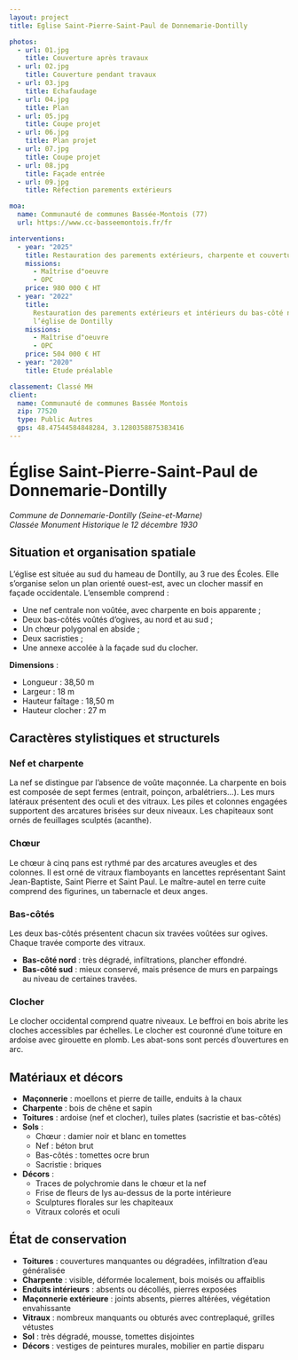 ```yaml
---
layout: project
title: Eglise Saint-Pierre-Saint-Paul de Donnemarie-Dontilly

photos:
  - url: 01.jpg
    title: Couverture après travaux
  - url: 02.jpg
    title: Couverture pendant travaux
  - url: 03.jpg
    title: Echafaudage
  - url: 04.jpg
    title: Plan
  - url: 05.jpg
    title: Coupe projet
  - url: 06.jpg
    title: Plan projet
  - url: 07.jpg
    title: Coupe projet
  - url: 08.jpg
    title: Façade entrée
  - url: 09.jpg
    title: Réfection parements extérieurs

moa:
  name: Communauté de communes Bassée-Montois (77)
  url: https://www.cc-basseemontois.fr/fr

interventions:
  - year: "2025"
    title: Restauration des parements extérieurs, charpente et couverture
    missions:
      - Maîtrise d"oeuvre
      - OPC
    price: 980 000 € HT
  - year: "2022"
    title:
      Restauration des parements extérieurs et intérieurs du bas-côté nord de
      l’église de Dontilly
    missions:
      - Maîtrise d"oeuvre
      - OPC
    price: 504 000 € HT
  - year: "2020"
    title: Etude préalable

classement: Classé MH
client:
  name: Communauté de communes Bassée Montois
  zip: 77520
  type: Public Autres
  gps: 48.47544584848284, 3.1280358875383416
---
```


# Église Saint-Pierre-Saint-Paul de Donnemarie-Dontilly

_Commune de Donnemarie-Dontilly (Seine-et-Marne)_  
_Classée Monument Historique le 12 décembre 1930_

## Situation et organisation spatiale

L’église est située au sud du hameau de Dontilly, au 3 rue des Écoles. Elle
s’organise selon un plan orienté ouest-est, avec un clocher massif en façade
occidentale. L’ensemble comprend :

- Une nef centrale non voûtée, avec charpente en bois apparente ;
- Deux bas-côtés voûtés d’ogives, au nord et au sud ;
- Un chœur polygonal en abside ;
- Deux sacristies ;
- Une annexe accolée à la façade sud du clocher.

**Dimensions** :

- Longueur : 38,50 m
- Largeur : 18 m
- Hauteur faîtage : 18,50 m
- Hauteur clocher : 27 m

## Caractères stylistiques et structurels

### Nef et charpente

La nef se distingue par l’absence de voûte maçonnée. La charpente en bois est
composée de sept fermes (entrait, poinçon, arbalétriers…). Les murs latéraux
présentent des oculi et des vitraux. Les piles et colonnes engagées supportent
des arcatures brisées sur deux niveaux. Les chapiteaux sont ornés de feuillages
sculptés (acanthe).

### Chœur

Le chœur à cinq pans est rythmé par des arcatures aveugles et des colonnes. Il
est orné de vitraux flamboyants en lancettes représentant Saint Jean-Baptiste,
Saint Pierre et Saint Paul. Le maître-autel en terre cuite comprend des
figurines, un tabernacle et deux anges.

### Bas-côtés

Les deux bas-côtés présentent chacun six travées voûtées sur ogives. Chaque
travée comporte des vitraux.

- **Bas-côté nord** : très dégradé, infiltrations, plancher effondré.
- **Bas-côté sud** : mieux conservé, mais présence de murs en parpaings au
  niveau de certaines travées.

### Clocher

Le clocher occidental comprend quatre niveaux. Le beffroi en bois abrite les
cloches accessibles par échelles. Le clocher est couronné d’une toiture en
ardoise avec girouette en plomb. Les abat-sons sont percés d’ouvertures en arc.

## Matériaux et décors

- **Maçonnerie** : moellons et pierre de taille, enduits à la chaux
- **Charpente** : bois de chêne et sapin
- **Toitures** : ardoise (nef et clocher), tuiles plates (sacristie et
  bas-côtés)
- **Sols** :
  - Chœur : damier noir et blanc en tomettes
  - Nef : béton brut
  - Bas-côtés : tomettes ocre brun
  - Sacristie : briques
- **Décors** :
  - Traces de polychromie dans le chœur et la nef
  - Frise de fleurs de lys au-dessus de la porte intérieure
  - Sculptures florales sur les chapiteaux
  - Vitraux colorés et oculi

## État de conservation

- **Toitures** : couvertures manquantes ou dégradées, infiltration d’eau
  généralisée
- **Charpente** : visible, déformée localement, bois moisés ou affaiblis
- **Enduits intérieurs** : absents ou décollés, pierres exposées
- **Maçonnerie extérieure** : joints absents, pierres altérées, végétation
  envahissante
- **Vitraux** : nombreux manquants ou obturés avec contreplaqué, grilles
  vétustes
- **Sol** : très dégradé, mousse, tomettes disjointes
- **Décors** : vestiges de peintures murales, mobilier en partie disparu
